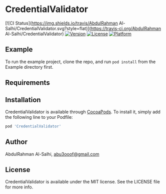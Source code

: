 # CredentialValidator

[![CI Status](https://img.shields.io/travis/AbdulRahman Al-Salhi/CredentialValidator.svg?style=flat)](https://travis-ci.org/AbdulRahman Al-Salhi/CredentialValidator)
[![Version](https://img.shields.io/cocoapods/v/CredentialValidator.svg?style=flat)](https://cocoapods.org/pods/CredentialValidator)
[![License](https://img.shields.io/cocoapods/l/CredentialValidator.svg?style=flat)](https://cocoapods.org/pods/CredentialValidator)
[![Platform](https://img.shields.io/cocoapods/p/CredentialValidator.svg?style=flat)](https://cocoapods.org/pods/CredentialValidator)

## Example

To run the example project, clone the repo, and run `pod install` from the Example directory first.

## Requirements

## Installation

CredentialValidator is available through [CocoaPods](https://cocoapods.org). To install
it, simply add the following line to your Podfile:

```ruby
pod 'CredentialValidator'
```

## Author

AbdulRahman Al-Salhi, abu3ooof@gmail.com

## License

CredentialValidator is available under the MIT license. See the LICENSE file for more info.
